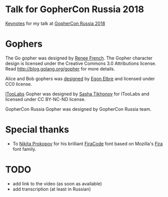 # Talk for GopherCon Russia 2018

[Keynotes](gophercon-russia-2018-itoolabs-talk.pdf) for my talk at [GopherCon Russia 2018](https://www.gophercon-russia.ru/en)

# Gophers

The Go gopher was designed by [Renee French](http://reneefrench.blogspot.com/). The Gopher character design is licensed under the Creative Commons 3.0 Attributions license. Read http://blog.golang.org/gopher for more details.

Alice and Bob gophers was [designed](https://github.com/egonelbre/gophers) by [Egon Elbre](https://github.com/egonelbre) and licensed under CC0 license.

[ITooLabs](https://itoolabs.com/en) Gopher was designed by [Sasha Tikhonov](http://sashatikhonov.com/en/) for ITooLabs and licensed under CC BY-NC-ND license.

GopherCon Russia Gopher was designed by GopherCon Russia team.

# Special thanks

- To [Nikita Prokopov](https://github.com/tonsky) for his brilliant [FiraCode](https://github.com/tonsky/FiraCode) font based on Mozilla's [Fira](https://github.com/mozilla/Fira) font family.

# TODO

- add link to the video (as soon as available)
- add transcription (at least in Russian)
